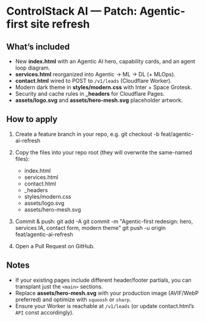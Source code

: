 ControlStack AI — Patch: Agentic-first site refresh
===================================================

What’s included
---------------
- New **index.html** with an Agentic AI hero, capability cards, and an agent loop diagram.
- **services.html** reorganized into Agentic → ML → DL (+ MLOps).
- **contact.html** wired to POST to `/v1/leads` (Cloudflare Worker).
- Modern dark theme in **styles/modern.css** with Inter + Space Grotesk.
- Security and cache rules in **_headers** for Cloudflare Pages.
- **assets/logo.svg** and **assets/hero-mesh.svg** placeholder artwork.

How to apply
------------
1) Create a feature branch in your repo, e.g.
   git checkout -b feat/agentic-ai-refresh

2) Copy the files into your repo root (they will overwrite the same-named files):
   - index.html
   - services.html
   - contact.html
   - _headers
   - styles/modern.css
   - assets/logo.svg
   - assets/hero-mesh.svg

3) Commit & push:
   git add -A
   git commit -m "Agentic-first redesign: hero, services IA, contact form, modern theme"
   git push -u origin feat/agentic-ai-refresh

4) Open a Pull Request on GitHub.

Notes
-----
- If your existing pages include different header/footer partials, you can transplant just the `<main>` sections.
- Replace **assets/hero-mesh.svg** with your production image (AVIF/WebP preferred) and optimize with `squoosh` or `sharp`.
- Ensure your Worker is reachable at `/v1/leads` (or update contact.html’s `API` const accordingly).